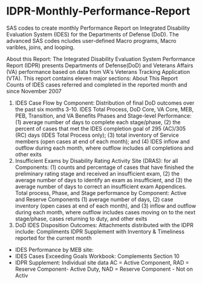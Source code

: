# IDPR-Monthly-Performance-Report
SAS codes to create monthly Performance Report on Integrated Disability Evaluation System (IDES) for the Departments of Defense (DoD). The advanced SAS codes ncludes user-defined Macro programs, Macro varibles, joins, and looping. 

About this Report:
The Integrated Disability Evaluation System Performance Report (IDPR) presents Departments of Defense(DoD) and Veterans Affairs (VA) performance based on data from VA's Veterans Tracking Application (VTA).
This report contains eleven major sections:
About This Report
Counts of IDES cases referred and completed in the reported month and since November 2007
1. IDES Case Flow by Component:
Distribution of final DoD outcomes over the past six months
3-10. IDES Total Process, DoD Core, VA Core, MEB, PEB, Transition, and VA Benefits Phases and Stage-level Performance: (1) average number of days to complete each stage/phase, (2) the percent of cases that met the IDES completion goal of 295 (AC)/305 (RC) days (IDES Total Process only); (3) total inventory of Service members (open cases at end of each month); and (4) IDES inflow and outflow during each month, where outflow includes all completions and other exits
11. Insufficient Exams by Disability Rating Activity Site (DRAS): for all Components: (1) counts and percentage of cases that have finished the preliminary rating stage and received an insufficient exam, (2) the average number of days to identify an exam as insufficient, and (3) the average number of days to correct an insufficient exam
Appendices. Total process, Phase, and Stage performance by Component: Active and Reserve Components (1) average number of days, (2) case inventory (open cases at end of each month), and (3) inflow and outflow during each month, where outflow includes cases moving on to the next stage/phase, cases returning to duty, and other exits
2. DoD IDES Disposition Outcomes:
Attachments distributed with the IDPR include:
Compliments IDPR Supplement with Inventory & Timeliness reported for the current month
- IDES Performance by MEB site:
- IDES Cases Exceeding Goals Workbook: Complements Section 10
- IDPR Supplement: Individual site data
AC = Active Component,
RAD = Reserve Component- Active Duty, NAD = Reserve Component - Not on Activ
